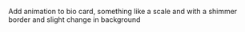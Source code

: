 Add animation to bio card, something like a scale and with a shimmer border and slight change in background
